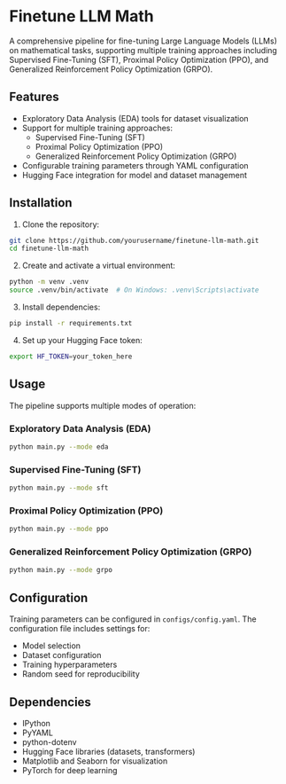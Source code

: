 # Finetune LLM Math

A comprehensive pipeline for fine-tuning Large Language Models (LLMs) on mathematical tasks, supporting multiple training approaches including Supervised Fine-Tuning (SFT), Proximal Policy Optimization (PPO), and Generalized Reinforcement Policy Optimization (GRPO).

## Features

- Exploratory Data Analysis (EDA) tools for dataset visualization
- Support for multiple training approaches:
  - Supervised Fine-Tuning (SFT)
  - Proximal Policy Optimization (PPO)
  - Generalized Reinforcement Policy Optimization (GRPO)
- Configurable training parameters through YAML configuration
- Hugging Face integration for model and dataset management

## Installation

1. Clone the repository:
```bash
git clone https://github.com/yourusername/finetune-llm-math.git
cd finetune-llm-math
```

2. Create and activate a virtual environment:
```bash
python -m venv .venv
source .venv/bin/activate  # On Windows: .venv\Scripts\activate
```

3. Install dependencies:
```bash
pip install -r requirements.txt
```

4. Set up your Hugging Face token:
```bash
export HF_TOKEN=your_token_here
```

## Usage

The pipeline supports multiple modes of operation:

### Exploratory Data Analysis (EDA)
```bash
python main.py --mode eda
```

### Supervised Fine-Tuning (SFT)
```bash
python main.py --mode sft
```

### Proximal Policy Optimization (PPO)
```bash
python main.py --mode ppo
```

### Generalized Reinforcement Policy Optimization (GRPO)
```bash
python main.py --mode grpo
```

## Configuration

Training parameters can be configured in `configs/config.yaml`. The configuration file includes settings for:
- Model selection
- Dataset configuration
- Training hyperparameters
- Random seed for reproducibility

## Dependencies

- IPython
- PyYAML
- python-dotenv
- Hugging Face libraries (datasets, transformers)
- Matplotlib and Seaborn for visualization
- PyTorch for deep learning